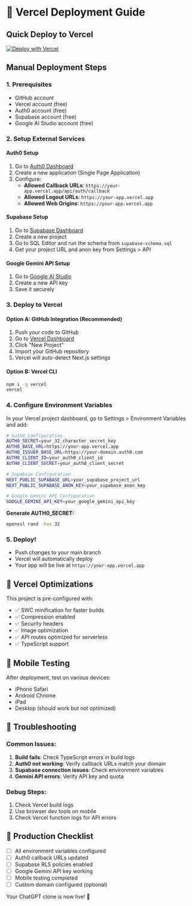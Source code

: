 # 🚀 Vercel Deployment Guide

## Quick Deploy to Vercel

[![Deploy with Vercel](https://vercel.com/button)](https://vercel.com/new/clone?repository-url=https://github.com/your-username/chatgpt-clone)

## Manual Deployment Steps

### 1. Prerequisites
- GitHub account
- Vercel account (free)
- Auth0 account (free)
- Supabase account (free)
- Google AI Studio account (free)

### 2. Setup External Services

#### Auth0 Setup
1. Go to [Auth0 Dashboard](https://manage.auth0.com/)
2. Create a new application (Single Page Application)
3. Configure:
   - **Allowed Callback URLs**: `https://your-app.vercel.app/api/auth/callback`
   - **Allowed Logout URLs**: `https://your-app.vercel.app`
   - **Allowed Web Origins**: `https://your-app.vercel.app`

#### Supabase Setup
1. Go to [Supabase Dashboard](https://supabase.com/dashboard)
2. Create a new project
3. Go to SQL Editor and run the schema from `supabase-schema.sql`
4. Get your project URL and anon key from Settings > API

#### Google Gemini API Setup
1. Go to [Google AI Studio](https://makersuite.google.com/app/apikey)
2. Create a new API key
3. Save it securely

### 3. Deploy to Vercel

#### Option A: GitHub Integration (Recommended)
1. Push your code to GitHub
2. Go to [Vercel Dashboard](https://vercel.com/dashboard)
3. Click "New Project"
4. Import your GitHub repository
5. Vercel will auto-detect Next.js settings

#### Option B: Vercel CLI
```bash
npm i -g vercel
vercel
```

### 4. Configure Environment Variables

In your Vercel project dashboard, go to Settings > Environment Variables and add:

```bash
# Auth0 Configuration
AUTH0_SECRET=your_32_character_secret_key
AUTH0_BASE_URL=https://your-app.vercel.app
AUTH0_ISSUER_BASE_URL=https://your-domain.auth0.com
AUTH0_CLIENT_ID=your_auth0_client_id
AUTH0_CLIENT_SECRET=your_auth0_client_secret

# Supabase Configuration
NEXT_PUBLIC_SUPABASE_URL=your_supabase_project_url
NEXT_PUBLIC_SUPABASE_ANON_KEY=your_supabase_anon_key

# Google Gemini API Configuration
GOOGLE_GEMINI_API_KEY=your_google_gemini_api_key
```

**Generate AUTH0_SECRET:**
```bash
openssl rand -hex 32
```

### 5. Deploy!
- Push changes to your main branch
- Vercel will automatically deploy
- Your app will be live at `https://your-app.vercel.app`

## 🔧 Vercel Optimizations

This project is pre-configured with:
- ✅ SWC minification for faster builds
- ✅ Compression enabled
- ✅ Security headers
- ✅ Image optimization
- ✅ API routes optimized for serverless
- ✅ TypeScript support

## 📱 Mobile Testing

After deployment, test on various devices:
- iPhone Safari
- Android Chrome
- iPad
- Desktop (should work but not optimized)

## 🐛 Troubleshooting

### Common Issues:
1. **Build fails**: Check TypeScript errors in build logs
2. **Auth0 not working**: Verify callback URLs match your domain
3. **Supabase connection issues**: Check environment variables
4. **Gemini API errors**: Verify API key and quota

### Debug Steps:
1. Check Vercel build logs
2. Use browser dev tools on mobile
3. Check Vercel function logs for API errors

## 🎯 Production Checklist

- [ ] All environment variables configured
- [ ] Auth0 callback URLs updated
- [ ] Supabase RLS policies enabled
- [ ] Google Gemini API key working
- [ ] Mobile testing completed
- [ ] Custom domain configured (optional)

Your ChatGPT clone is now live! 🎉
